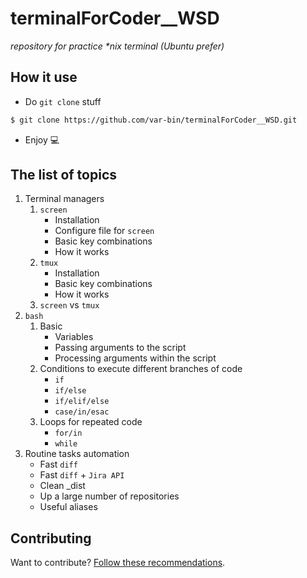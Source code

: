 # terminalForCoder__WSD
_repository for practice *nix terminal (Ubuntu prefer)_

## How it use

* Do `git clone` stuff

```bash
$ git clone https://github.com/var-bin/terminalForCoder__WSD.git
```

* Enjoy :computer:

## The list of topics

1. Terminal managers
    1. `screen`
        * Installation
        * Configure file for `screen`
        * Basic key combinations
        * How it works
    2. `tmux`
        * Installation
        * Basic key combinations
        * How it works
    3. `screen` vs `tmux`
2. `bash`
    1. Basic
        * Variables
        * Passing arguments to the script
        * Processing arguments within the script
    2. Conditions to execute different branches of code
        * `if`
        * `if/else`
        * `if/elif/else`
        * `case/in/esac`
    3. Loops for repeated code
        * `for/in`
        * `while`
3. Routine tasks automation
    * Fast `diff`
    * Fast `diff` + `Jira API`
    * Clean _dist
    * Up a large number of repositories
    * Useful aliases

## Contributing
Want to contribute? [Follow these recommendations](https://github.com/var-bin/terminalForCoder__WSD/blob/master/contributing.md).
